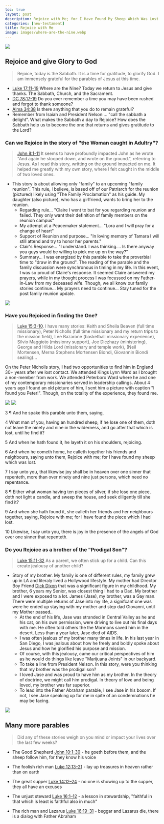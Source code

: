 ```yaml
---
toc: true
layout: post
description: Rejoice with Me; for I Have Found My Sheep Which Was Lost
categories: [new-testament]
title: Rejoice with Me
image: images/where-are-the-nine.webp
---
```


![](https://cdn.shopify.com/s/files/1/0052/8665/8141/products/where-are-the-nine-open-edition-print-5-x-7-only-art-989.jpg?v=1678735543&width=2300)


## Rejoice and give Glory to God
> Rejoice, today is the Sabbath.  It is a time for gratitude, to glorify God.  I am immensely grateful for the parables of Jesus at this time.
- [Luke 17:11-19](https://www.churchofjesuschrist.org/study/scriptures/nt/luke/17?lang=eng&id=11-19#p11) Where are the Nine?  Today we return to Jesus and give thanks. The Sabbath, Church, and the Sacrament.
- [DC 78:17-19](https://www.churchofjesuschrist.org/study/scriptures/dc-testament/dc/78.17-19?lang=eng#p17) Do you ever remember a time you may have been rushed and forgot to thank someone?   
- [Alma 34:38](https://www.churchofjesuschrist.org/study/scriptures/bofm/alma/34.38?lang=eng#p38) Is there anything that you do to remain grateful? 
- Remember from Isaiah and President Nelson ... "call the sabbath a delight".  What makes the Sabbath a day to Rejoice?  How does the Sabbath help us to become the one that returns and gives gratitude to the Lord?


### Can we Rejoice in the story of "the Woman caught in Adultry"?
> [John 8:1-11](https://www.churchofjesuschrist.org/study/scriptures/nt/john/8?lang=eng) It seems to have profoundly impacted John as he wrote "And again he stooped down, and wrote on the ground.", referring to Jesus.  As I read this story, writting on the ground impacted on me.  It helped me greatly with my own story, where I felt caught in the middle of two loved ones.
- This story is about allowing only "family" to an upcoming "family reunion".  This rule, I believe, is based off of our Patriarch for the reunion (pictured) likely using "The Family Proclamation" as his guide.  My daughter (also picture), who has a girlfriend,  wants to bring her to the reunion.
    - Regarding rule... "Claire I went to bat for you regarding reunion and failed. They only want their definition of family members on the reunion campus" 
    - My attempt at a Peacemaker statement... "Lora and I will pray for a change of heart"
    - Support of Reunion and purpose... "In loving memory of Tamara I will still attend and try to honor her parents."
    - Clair's Response... "I understand.  I was thinking…. Is there anyway you guys would be willing to pick me up on the way?"
    - Summary... I was energized by this parable to take the proverbial time to "draw in the ground".  The reading of the parable and the family discussion were synchronous in timing in my life.  In this event, I was so proud of Claire's response.  It seemed Claire answered my prayers, while in my thought process I was focussed on my Father-in-Law from my deceased wife.  Though, we all know our family stories continue...  My prayers need to continue... Stay tuned for the post family reunion update.

![]({{site.baseurl}}/images/FrankClaire.png)


### Have you Rejoiced in finding the One?
> [Luke 15:3-10](https://www.churchofjesuschrist.org/study/scriptures/nt/luke/15?lang=eng&id=p3-p10#p3).  I have many stories: Keith and Sheila Beaven (full time missionary), Peter Nicholls (full time missionary and my return trips to the mission field), Lee Bazarone (basketball missionary experience), Silvio Maggioto (missionry support), Joe Diczhazy (ministering), George and Hilda Lord (missionary and temple work), (Neil Mortensen, Merna Stephens Mortensen Biondi, Giovannin Biondi sealing)...  

On the Peter Nicholls story, I had two opportunities to find him in England 30+ years after we lost contact.  We attended Kings Lynn Ward as I brought a non-member from work.  We attended Peterboro Ward where he and one of my contemporary missionaries served in leadership callings.  About 4 years ago I found an old picture of him, I sent him a picture with caption "I found you Peter!".  Though, on the totality of the experience, they found me.

![]({{site.baseurl}}/images/PeterNichols.jpeg)
![]({{site.baseurl}}/images/PeterNichols2.jpeg)


3 ¶ And he spake this parable unto them, saying,

4 What man of you, having an hundred sheep, if he lose one of them, doth not leave the ninety and nine in the wilderness, and go after that which is lost, until he find it?

5 And when he hath found it, he layeth it on his shoulders, rejoicing.

6 And when he cometh home, he calleth together his friends and neighbours, saying unto them, Rejoice with me; for I have found my sheep which was lost.

7 I say unto you, that likewise joy shall be in heaven over one sinner that repenteth, more than over ninety and nine just persons, which need no repentance.

8 ¶ Either what woman having ten pieces of silver, if she lose one piece, doth not light a candle, and sweep the house, and seek diligently till she find it?

9 And when she hath found it, she calleth her friends and her neighbours together, saying, Rejoice with me; for I have found the piece which I had lost.

10 Likewise, I say unto you, there is joy in the presence of the angels of God over one sinner that repenteth.

### Do you Rejoice as a brother of the "Prodigal Son"?
> [Luke 15:11-32](https://www.churchofjesuschrist.org/study/scriptures/nt/luke/15?lang=eng&id=11-32#p11) As a parent, we often stick up for a child.  Can this create jealousy of another child?
- Story of my brother.  My family is one of different rules, my family grew up in LA and literaly lived a Hollywood lifestyle.  My mother had Director Boy Friend [Dick Dixon](https://www.imdb.com/name/nm0228809/) that was a significant figure in my childhood.  My brother, 6 years my Senior, was closest thing I had to a Dad.  My brother and I were exposed to a lot.  James (Jase), my brother, was a Gay man.  There were multiple returns of Jase into my life, a signifcant one was were he ended up staying with my mother and step dad Giovanni, until my Mother passed..
    - At the end of his life, Jase was stranded in Central Valley as he and his cat, on his own permission, were driving to live out his final days with me.  He often told others the the Mormons saved him in the desert.   Less than a year later, Jase died of AIDS. 
    - I was often jealous of my brother many times in life.  In his last year in San Diego, I was jealous about how he freely and boldly spoke about Jesus and how he glorified his purpose and mission.  
    - Of course, with this jealousy, came our critical perspectives of him as he would do things like leave "Marijuana Joints" in our backyard.
    - To take a line from President Nelson.  In this story, were you thinking that my brother was the prodigal son?  
    - I loved Jase and was proud to have him as my brother.  In the theory of doctrine, we might call him prodigal.  In theory of love and being loved, my brother was far superior.
    - To lead into the Father Abraham parable, I see Jase in his bosom.  If not, I see Jase speaking up for me in spite of an condemnations he may be facing.

![]({{site.baseurl}}/images/JaseMortensen.jpeg)


## Many more parables
> Did any of these stories weigh on you mind or impact your lives over the last few weeks?

- The Good Shepherd [John 10:1-30](https://www.churchofjesuschrist.org/study/scriptures/nt/john/10?lang=eng&id=1-30#p1) - he goeth before them, and the sheep follow him, for they know his voice

- The foolish rich man [Luke 12:13–21](https://www.churchofjesuschrist.org/study/scriptures/nt/luke/12?lang=eng&id=13-21#p13) - lay up treasures in heaven rather than on earth

- The great supper [Luke 14:12–24](https://www.churchofjesuschrist.org/study/scriptures/nt/luke/14?lang=eng&id=12-24#p12) - no one is showing up to the supper, they all have an excuses

- The unjust steward [Luke 16:1–12](https://www.churchofjesuschrist.org/study/scriptures/nt/luke/16?lang=eng&id=1-12#p1) - a lesson in stewardship, "faithful in that which is least is faithful also in much"

- The rich man and Lazarus [Luke 16:19–31](https://www.churchofjesuschrist.org/study/scriptures/nt/luke/16?lang=eng&id=19-31#p19) - beggar and Lazarus die, there is a dialog with Father Abraham